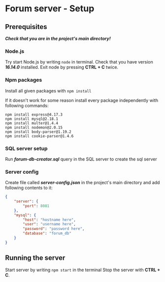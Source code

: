 # Forum server - Setup

## Prerequisites
***Check that you are in the project's main directory!***

### Node.js
Try start Node.js by writing `node` in terminal.
Check that you have version ***16.14.0*** installed. 
Exit node by pressing **CTRL + C** twice.

### Npm packages
Install all given packages with `npm install`

If it doesn't work for some reason install every package independently with following commands:
```console
npm install express@4.17.3
npm install mysql@2.18.1
npm install multer@1.4.4
npm install nodemon@2.0.15
npm install body-parser@1.19.2
npm install cookie-parser@1.4.6
```

### SQL server setup
Run ***forum-db-creator.sql*** query in the SQL server to create the sql server

### Server config
Create file called ***server-config.json*** in the project's main directory 
and add following contents to it:
```json
{
    "server": {
        "port": 8081
    },
    "mysql": {
        "host": "hostname here",
        "user": "username here",
        "password": "password here",
        "database": "forum_db"
    }
}
```

## Running the server
Start server by writing `npm start` in the terminal
Stop the server with **CTRL + C**.
